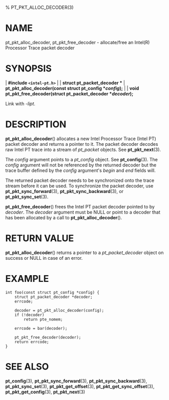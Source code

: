 % PT_PKT_ALLOC_DECODER(3)

<!---
 ! Copyright (c) 2015-2023, Intel Corporation
 ! SPDX-License-Identifier: BSD-3-Clause
 !
 ! Redistribution and use in source and binary forms, with or without
 ! modification, are permitted provided that the following conditions are met:
 !
 !  * Redistributions of source code must retain the above copyright notice,
 !    this list of conditions and the following disclaimer.
 !  * Redistributions in binary form must reproduce the above copyright notice,
 !    this list of conditions and the following disclaimer in the documentation
 !    and/or other materials provided with the distribution.
 !  * Neither the name of Intel Corporation nor the names of its contributors
 !    may be used to endorse or promote products derived from this software
 !    without specific prior written permission.
 !
 ! THIS SOFTWARE IS PROVIDED BY THE COPYRIGHT HOLDERS AND CONTRIBUTORS "AS IS"
 ! AND ANY EXPRESS OR IMPLIED WARRANTIES, INCLUDING, BUT NOT LIMITED TO, THE
 ! IMPLIED WARRANTIES OF MERCHANTABILITY AND FITNESS FOR A PARTICULAR PURPOSE
 ! ARE DISCLAIMED. IN NO EVENT SHALL THE COPYRIGHT OWNER OR CONTRIBUTORS BE
 ! LIABLE FOR ANY DIRECT, INDIRECT, INCIDENTAL, SPECIAL, EXEMPLARY, OR
 ! CONSEQUENTIAL DAMAGES (INCLUDING, BUT NOT LIMITED TO, PROCUREMENT OF
 ! SUBSTITUTE GOODS OR SERVICES; LOSS OF USE, DATA, OR PROFITS; OR BUSINESS
 ! INTERRUPTION) HOWEVER CAUSED AND ON ANY THEORY OF LIABILITY, WHETHER IN
 ! CONTRACT, STRICT LIABILITY, OR TORT (INCLUDING NEGLIGENCE OR OTHERWISE)
 ! ARISING IN ANY WAY OUT OF THE USE OF THIS SOFTWARE, EVEN IF ADVISED OF THE
 ! POSSIBILITY OF SUCH DAMAGE.
 !-->

# NAME

pt_pkt_alloc_decoder, pt_pkt_free_decoder - allocate/free an Intel(R) Processor
Trace packet decoder


# SYNOPSIS

| **\#include `<intel-pt.h>`**
|
| **struct pt_packet_decoder \***
| **pt_pkt_alloc_decoder(const struct pt_config \**config*);**
|
| **void pt_pkt_free_decoder(struct pt_packet_decoder \**decoder*);**

Link with *-lipt*.


# DESCRIPTION

**pt_pkt_alloc_decoder**() allocates a new Intel Processor Trace (Intel PT)
packet decoder and returns a pointer to it.  The packet decoder decodes raw
Intel PT trace into a stream of *pt_packet* objects.  See **pt_pkt_next**(3).

The *config* argument points to a *pt_config* object.  See **pt_config**(3).
The *config* argument will not be referenced by the returned decoder but the
trace buffer defined by the *config* argument's *begin* and *end* fields will.

The returned packet decoder needs to be synchronized onto the trace stream
before it can be used.  To synchronize the packet decoder, use
**pt_pkt_sync_forward**(3), **pt_pkt_sync_backward**(3), or
**pt_pkt_sync_set**(3).

**pt_pkt_free_decoder**() frees the Intel PT packet decoder pointed to by
*decoder*.  The *decoder* argument must be NULL or point to a decoder that has
been allocated by a call to **pt_pkt_alloc_decoder**().


# RETURN VALUE

**pt_pkt_alloc_decoder**() returns a pointer to a *pt_packet_decoder* object on
success or NULL in case of an error.


# EXAMPLE

~~~{.c}
int foo(const struct pt_config *config) {
	struct pt_packet_decoder *decoder;
	errcode;

	decoder = pt_pkt_alloc_decoder(config);
	if (!decoder)
		return pte_nomem;

	errcode = bar(decoder);

	pt_pkt_free_decoder(decoder);
	return errcode;
}
~~~


# SEE ALSO

**pt_config**(3), **pt_pkt_sync_forward**(3), **pt_pkt_sync_backward**(3),
**pt_pkt_sync_set**(3), **pt_pkt_get_offset**(3), **pt_pkt_get_sync_offset**(3),
**pt_pkt_get_config**(3), **pt_pkt_next**(3)
